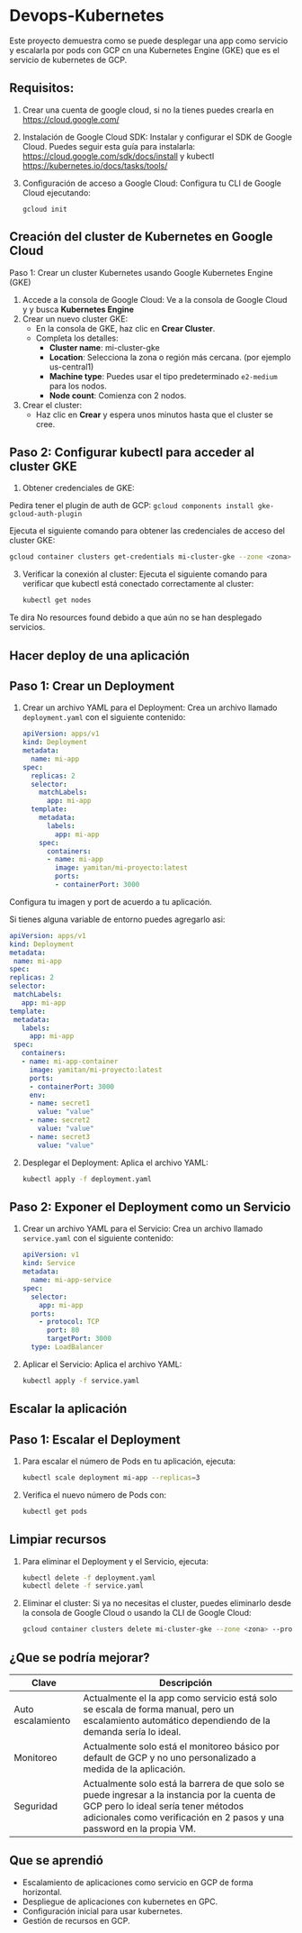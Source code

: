 # Devops-Kubernetes

Este proyecto demuestra como se puede desplegar una app como servicio y escalarla por pods con GCP cn una Kubernetes Engine (GKE) que es el servicio de kubernetes de GCP.

Requisitos:
-----------
1. Crear una cuenta de google cloud, si no la tienes puedes crearla en https://cloud.google.com/
2. Instalación de Google Cloud SDK: Instalar y configurar el SDK de Google Cloud. Puedes seguir esta guía para instalarla: https://cloud.google.com/sdk/docs/install y kubectl https://kubernetes.io/docs/tasks/tools/
3. Configuración de acceso a Google Cloud: Configura tu CLI de Google Cloud ejecutando:

   ```gcloud init```

Creación del cluster de Kubernetes en Google Cloud
------------
Paso 1: Crear un cluster Kubernetes usando Google Kubernetes Engine (GKE)
1. Accede a la consola de Google Cloud:
Ve a la consola de Google Cloud y y busca **Kubernetes Engine**
2. Crear un nuevo cluster GKE:
   - En la consola de GKE, haz clic en **Crear Cluster**.
   - Completa los detalles:
     - **Cluster name**: mi-cluster-gke
     - **Location**: Selecciona la zona o región más cercana. (por ejemplo us-central1)
     - **Machine type**: Puedes usar el tipo predeterminado `e2-medium` para los nodos.
     - **Node count**: Comienza con 2 nodos.
3. Crear el cluster:
   - Haz clic en **Crear** y espera unos minutos hasta que el cluster se cree.

Paso 2: Configurar kubectl para acceder al cluster GKE
-------------
1. Obtener credenciales de GKE:

Pedira tener el plugin de auth de GCP: ```gcloud components install gke-gcloud-auth-plugin```
   
   Ejecuta el siguiente comando para obtener las credenciales de acceso del cluster GKE:
   ```bash
   gcloud container clusters get-credentials mi-cluster-gke --zone <zona> --project <tu-proyecto>
   ```

3. Verificar la conexión al cluster:
   Ejecuta el siguiente comando para verificar que kubectl está conectado correctamente al cluster:
   ```bash
   kubectl get nodes
   ```
Te dira No resources found debido a que aún no se han desplegado servicios.

Hacer deploy de una aplicación
------------
Paso 1: Crear un Deployment
------------
1. Crear un archivo YAML para el Deployment:
   Crea un archivo llamado `deployment.yaml` con el siguiente contenido:
   ```yaml
   apiVersion: apps/v1
   kind: Deployment
   metadata:
     name: mi-app
   spec:
     replicas: 2
     selector:
       matchLabels:
         app: mi-app
     template:
       metadata:
         labels:
           app: mi-app
       spec:
         containers:
         - name: mi-app
           image: yamitan/mi-proyecto:latest
           ports:
           - containerPort: 3000
   ```
Configura tu imagen y port de acuerdo a tu aplicación.
   
Si tienes alguna variable de entorno puedes agregarlo asi:
   ```yaml
apiVersion: apps/v1
kind: Deployment
metadata:
    name: mi-app
spec:
  replicas: 2
  selector:
    matchLabels:
      app: mi-app
  template:
    metadata:
      labels:
        app: mi-app
    spec:
      containers:
      - name: mi-app-container
        image: yamitan/mi-proyecto:latest
        ports:
        - containerPort: 3000
        env:
        - name: secret1
          value: "value"
        - name: secret2
          value: "value"
        - name: secret3
          value: "value"

   ```
2. Desplegar el Deployment:
   Aplica el archivo YAML:
   ```bash
   kubectl apply -f deployment.yaml
   ```

Paso 2: Exponer el Deployment como un Servicio
--------------
1. Crear un archivo YAML para el Servicio:
   Crea un archivo llamado `service.yaml` con el siguiente contenido:
   ```yaml
   apiVersion: v1
   kind: Service
   metadata:
     name: mi-app-service
   spec:
     selector:
       app: mi-app
     ports:
       - protocol: TCP
         port: 80
         targetPort: 3000
     type: LoadBalancer
   ```

2. Aplicar el Servicio:
   Aplica el archivo YAML:
   ```bash
   kubectl apply -f service.yaml
   ```

Escalar la aplicación
-------------
Paso 1: Escalar el Deployment
-------------
1. Para escalar el número de Pods en tu aplicación, ejecuta:
   ```bash
   kubectl scale deployment mi-app --replicas=3
   ```

2. Verifica el nuevo número de Pods con:
   ```bash
   kubectl get pods
   ```

Limpiar recursos
--------------
1. Para eliminar el Deployment y el Servicio, ejecuta:
   ```bash
   kubectl delete -f deployment.yaml
   kubectl delete -f service.yaml
   ```

2. Eliminar el cluster:
   Si ya no necesitas el cluster, puedes eliminarlo desde la consola de Google Cloud o usando la CLI de Google Cloud:
   ```bash
   gcloud container clusters delete mi-cluster-gke --zone <zona> --project <tu-proyecto>
   ```
¿Que se podría mejorar?
-------------
| Clave | Descripción |
| --- | --- |
| Auto escalamiento | Actualmente el la app como servicio está solo se escala de forma manual, pero un escalamiento automático dependiendo de la demanda sería lo ideal. |
| Monitoreo | Actualmente solo está el monitoreo básico por default de GCP y no uno personalizado a medida de la aplicación. |
| Seguridad | Actualmente solo está la barrera de que solo se puede ingresar a la instancia por la cuenta de GCP pero lo ideal sería tener métodos adicionales como verificación en 2 pasos y una password en la propia VM. |

Que se aprendió
---------------
- Escalamiento de aplicaciones como servicio en GCP de forma horizontal.
- Despliegue de aplicaciones con kubernetes en GPC.
- Configuración inicial para usar kubernetes.
- Gestión de recursos en GCP.
